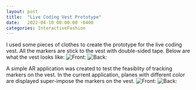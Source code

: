 ```yaml
---
layout: post
title:  "Live Coding Vest Prototype"
date:   2022-04-10 00:00:00 -0400
categories: InteractiveFashion
---
```

I used some pieces of clothes to create the prototype for the live coding vest. All the markers are stick to the vest with double-sided tape. Below are what the vest looks like:
![Front:](https://i.imgur.com/3zgBRw7.jpg)
![Back:](https://i.imgur.com/prCZPBI.jpg)

A simple AR application was created to test the feasiblity of tracking markers on the vest. In the current application, planes with different color are displayed super-impose the markers on the vest.
![Front:](https://i.imgur.com/wxGLYE3.png)
![Back:](https://i.imgur.com/LGVsOAG.png)
